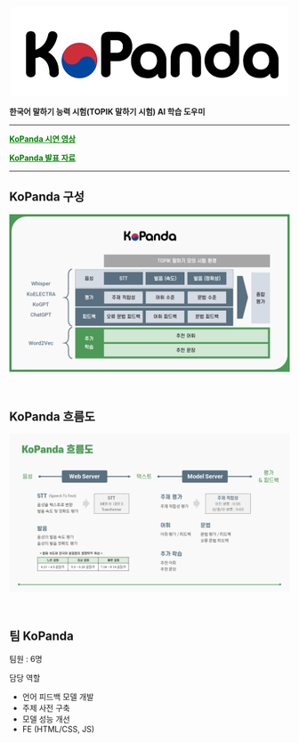 <p align = "center">
    <img src = "./assets/kopanda.png">
</p>


**한국어 말하기 능력 시험(TOPIK 말하기 시험) AI 학습 도우미**

---

<a href="https://youtu.be/ggfLHrbUwkQ?si=VdCOg34h7Dpce0Py" style="color: green; font-weight: bold">KoPanda 시연 영상</a>

<a href='./assets/KoPanda_발표자료.pdf' style="color: green; font-weight: bold">KoPanda 발표 자료</a>

---

## KoPanda 구성

![background](./assets/kopanda_구성.png)

<br>

## KoPanda 흐름도

![background](./assets/kopanda_흐름도.png)

<br>

## 팀 KoPanda

팀원 : 6명

담당 역할
- 언어 피드백 모델 개발
- 주제 사전 구축
- 모델 성능 개선
- FE (HTML/CSS, JS)
